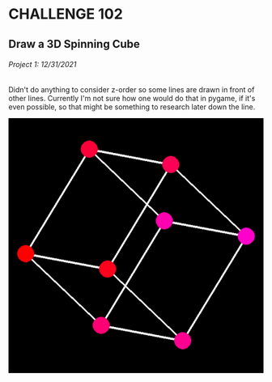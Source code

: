 # CHALLENGE 102
## Draw a 3D Spinning Cube
###### Project 1: 12/31/2021

Didn't do anything to consider z-order so some lines are drawn in front of other lines. Currently I'm not sure how one would do that in pygame, if it's even possible, so that might be something to research later down the line.

![Image of the project](/ChallengesFolder/102-SpinningCube/Python/cubeImage.png)
